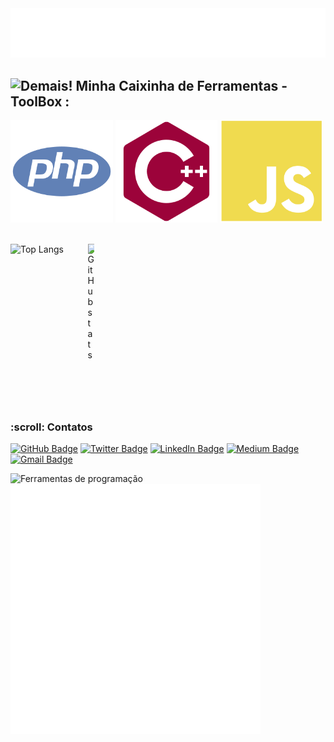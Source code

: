 <img src="reinaldo-deprera.svg" alt="Reinaldo Deprera" />

## <img src="https://cdn.rawgit.com/sindresorhus/awesome/d7305f38d29fed78fa85652e3a63e154dd8e8829/media/badge.svg" alt="Demais!" style="text-align: left" /> Minha Caixinha de Ferramentas - ToolBox :
<div style="width:100%; margin:0 auto; text align: center;">
<img src="https://raw.githubusercontent.com/devicons/devicon/7a4ca8aa871d6dca81691e018d31eed89cb70a76/icons/php/php-plain.svg" width="32.48%" alt="PHP logo" />
<img src="https://raw.githubusercontent.com/devicons/devicon/7a4ca8aa871d6dca81691e018d31eed89cb70a76/icons/cplusplus/cplusplus-plain.svg" width="32.48%"  alt="C++ logo" />
<img src="https://raw.githubusercontent.com/devicons/devicon/7a4ca8aa871d6dca81691e018d31eed89cb70a76/icons/javascript/javascript-plain.svg" width="32.48%" alt="Javascript logo" />
</div>
<br clear="left" />
 <div style="display: grid;grid-template-columns: 0.25fr 10px 0.75fr;grid-template-rows: auto 20px auto 20px auto 20px auto;">
  <div style="float:left; display:inline" >

![Top Langs](https://github-readme-stats.vercel.app/api/top-langs/?username=rdeprera&theme=tokyonight)

  </div>
  <div  style="float:left; display:inline">
  
![GitHub stats](https://github-readme-stats.vercel.app/api?username=rdeprera&show_icons=true&theme=tokyonight)
    
  </div>
</div> 

<!--
Algumas estatísticas
https://github-readme-stats.vercel.app/api?username=CharalambosIoannou&show_icons=true&theme=tokyonight
-->

<h3 id="contatos"> :scroll: Contatos</h2>

[![GitHub Badge](https://img.shields.io/badge/GitHub-100000?style=for-the-badge&logo=github&logoColor=white)](https://github.com/rdeprera)
[![Twitter Badge](https://img.shields.io/badge/Twitter-1DA1F2?style=for-the-badge&logo=twitter&logoColor=white)](https://twitter.com/reinaldo.deprera)
[![LinkedIn Badge](https://img.shields.io/badge/LinkedIn-0077B5?style=for-the-badge&logo=linkedin&logoColor=white)](https://www.linkedin.com/in/reinaldo-deprera-9b947348/)
[![Medium Badge](https://img.shields.io/badge/-@rdeprera-Medium?style=for-the-badge&logo=Medium&link=https://medium.com/@rdeprera)](https://medium.com/@rdeprera)
[![Gmail Badge](https://img.shields.io/badge/GMail-c14438?style=for-the-badge&logo=Gmail&logoColor=white&link=mailto:rdeprera@gmail.com)](mailto:rdeprera@gmail.com)


<img src="https://raw.githubusercontent.com/andreasbm/readme/master/assets/lines/rainbow.png" alt="Ferramentas de programação" />
<img src="reinaldo-deprera.svg" width="400" height="400" alt="Reinaldo Deprera">

